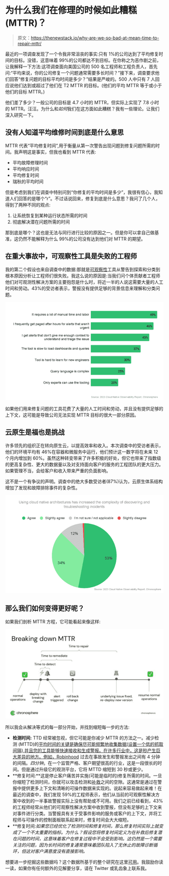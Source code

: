 # 为什么我们在修理的时候如此糟糕(MTTR)？

> 原文：<https://thenewstack.io/why-are-we-so-bad-at-mean-time-to-repair-mttr/>

最近的一项调查发现了一个令我非常沮丧的事实:只有 1%的公司达到了平均修复时间的目标。没错，这意味着 99%的公司都达不到目标。在你称之为恶作剧之前，让我解释一下方法:这项调查面向美国公司的 500 名工程师和工程负责人，首先问:“平均来说，你的公司修复一个问题通常需要多长时间？”接下来，调查要求他们回答“修复问题的目标平均时间是多少？”结果是严峻的。500 人中只有 7 人回应说他们达到或超过了他们在 T2 MTTR 的目标。(他们的平均 MTTR 等于或小于他们的目标 MTTR。)

他们差了多少？一般公司的目标是 4.7 小时的 MTTR，但实际上实现了 7.8 小时的 MTTR。汪汪。为什么和*如何*我们在这方面如此糟糕？我有一些理论。让我们深入研究一下。

## 没有人知道平均维修时间到底是什么意思

MTTR 代表“平均修复时间”,用于衡量从第一次警告出现问题到修复问题所需的时间。我声明这是事实，但我也看到 MTTR 代表:

*   平均故障修理时间
*   平均响应时间
*   平均修复时间
*   瑞秋的平均时间

但是考虑到我们在调查中特别问到“你修复的平均时间是多少”，我很有信心，我知道人们回答的是哪个“r”。不过话说回来，修复到底是什么意思？我问了几个人，得到了两种不同的观点:

1.  让系统恢复到某种运行状态所需的时间
2.  彻底解决潜在问题所需的时间

那到底是哪个？这也是无法与同行进行比较的原因之一。但是你可以拿自己做基准，这仍然不能解释为什么 99%的公司没有达到他们对 MTTR 的期望。

## 在重大事故中，可观察性工具是失败的工程师

我的第二个假设也来自调查中的数据:那就是[可观察性](https://thenewstack.io/chronosphere-nudges-observability-standards-toward-maturity-prometheus/)工具从警告到探索和分类到根本原因分析让工程师们很失败。我这么说的原因是:当我们问个体贡献者工程师他们对可观测性解决方案的主要抱怨是什么时，将近一半的人说这需要大量的人工时间和劳动。43%的受访者表示，警报没有提供足够的背景信息来理解和分类问题。

![](img/5cfe55236f310002d3473aaa32c9493f.png)

如果他们用来修复问题的工具花费了大量的人工时间和劳动，并且没有提供足够的上下文，这可能是导致公司无法实现 MTTR 目标的很大一部分原因。

## 云原生是福也是挑战

许多领先的组织正在转向原生云，以提高效率和收入。本次调查中的受访者表示，他们的环境平均有 46%在容器和微服务中运行，他们预计这一数字将在未来 12 个月内增加到 60%。虽然这种转变带来了许多积极的好处，但它也带来了指数级的更高复杂性、更大的数据量以及对支持面向客户的服务的工程团队的更大压力。如果管理不当，会给客户和收入带来严重的负面影响。

这不是一个有争议的声明。调查中的绝大多数受访者(87%)认为，云原生体系结构增加了发现和故障排除事件的复杂性。

![](img/70f2a0a3fb8cce6fba4b9fcce3e18c0b.png)

## 那么我们如何变得更好呢？

如果我们剖析 MTTR 方程，它可能看起来像这样:

![](img/2153b8e577c353f408dbf188385692d0.png)

所以我会从解决等式的每一部分开始，并找到缩短每一步的方法:

*   **检测时间:** TTD 经常被忽视，但它可能是你减少 MTTR 的方法之一。减少检测 (MTTD)的[平均时间的关键是确保尽可能频繁地收集数据(设置一个低的抓取间隔),并且您的工具能够快速接收和生成警报。在许多行业中，这是秒产生巨大差异的地方。例如，Robinhood](https://thenewstack.io/why-traditional-logging-and-observability-waste-developer-time/) 过去在事故发生和警报发出之间有 4 分钟的间隔。*四分钟*。在一个监管严格、客户期望很高的行业，这是一段很长的时间。但是通过升级它的观测平台，它将 MTTD 缩短到 30 秒或更少。
*   **修复时间:**这是停止客户痛苦并实施(可能是临时的)修复所需的时间。一旦你缩短了检测时间，你就可以攻击检测和[补救](https://thenewstack.io/automated-security-alert-remediation-a-closer-look/)之间的空隙。这通常是通过在警报中提供更多上下文和清晰的可操作数据来实现的。说起来容易做起来难！在最近的调查中，我们发现 59%的工程师表示，他们从当前的可观察性解决方案中收到的一半事故警报实际上没有帮助或不可用。我们之前已经看到，43%的工程师经常从他们的可观察性解决方案中收到警报，但没有足够的上下文来对事件进行分类。当警报具有关于受事件影响的服务或客户的上下文，并将工程师与可操作的控制面板联系起来时，修复时间会大大缩短。
*   **修复时间:**如果您已经优化了检测时间和修复时间，那么修复时间实际上就变成了一个不太重要的指标。为什么？假设您将修复时间定义为在补救后修复潜在问题的时间*，这意味着客户在修复过程中不会受到影响。这仍然是一个需要关注的问题，因为长时间的修复通常意味着团队陷入了无休止的故障诊断循环，但这对客户满意度没有直接影响。*

想要进一步挖掘这些数据吗？这个数据所基于的整个研究在这里[可用](https://go.chronosphere.io/2023-observability-report.html?utm_source=thenewstack&utm_medium=contributed-article&utm_content=blog)。我鼓励你读一读，如果你有任何额外的见解要分享，请在 Twitter 或乳齿象上联系我。

<svg xmlns:xlink="http://www.w3.org/1999/xlink" viewBox="0 0 68 31" version="1.1"><title>Group</title> <desc>Created with Sketch.</desc></svg>